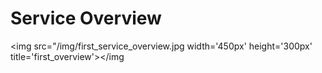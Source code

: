 # Service Overview

<img src="/img/first_service_overview.jpg width='450px' height='300px' title='first_overview'></img<br/>
